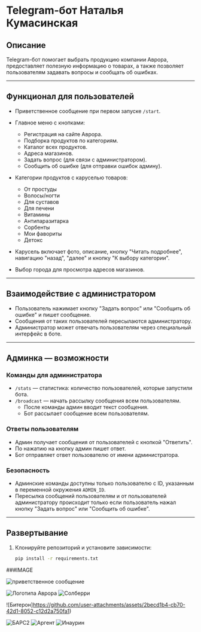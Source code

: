 # Telegram-бот Наталья Кумасинская

## Описание

Telegram-бот помогает выбрать продукцию компании Аврора, предоставляет полезную информацию о товарах, а также позволяет пользователям задавать вопросы и сообщать об ошибках.

---

## Функционал для пользователей

- Приветственное сообщение при первом запуске `/start`.
- Главное меню с кнопками:
  - Регистрация на сайте Аврора.
  - Подборка продуктов по категориям.
  - Каталог всех продуктов.
  - Адреса магазинов.
  - Задать вопрос (для связи с администратором).
  - Сообщить об ошибке (для отправки ошибок админу).

- Категории продуктов с каруселью товаров:
  - От простуды
  - Волосы/ногти
  - Для суставов
  - Для печени
  - Витамины
  - Антипаразитарка
  - Сорбенты
  - Мои фавориты
  - Детокс

- Карусель включает фото, описание, кнопку "Читать подробнее", навигацию "назад", "далее" и кнопку "К выбору категории".

- Выбор города для просмотра адресов магазинов.

---

## Взаимодействие с администратором

- Пользователь нажимает кнопку "Задать вопрос" или "Сообщить об ошибке" и пишет сообщение.
- Сообщения от таких пользователей пересылаются администратору.
- Администратор может отвечать пользователям через специальный интерфейс в боте.

---

## Админка — возможности

### Команды для администратора

- `/stats` — статистика: количество пользователей, которые запустили бота.
- `/broadcast` — начать рассылку сообщения всем пользователям.
  - После команды админ вводит текст сообщения.
  - Бот рассылает сообщение всем пользователям.

### Ответы пользователям

- Админ получает сообщения от пользователей с кнопкой "Ответить".
- По нажатию на кнопку админ пишет ответ.
- Бот отправляет ответ пользователю от имени администратора.

### Безопасность

- Админские команды доступны только пользователю с ID, указанным в переменной окружения `ADMIN_ID`.
- Пересылка сообщений пользователям и от пользователей администратору происходит только если пользователь нажал кнопку "Задать вопрос" или "Сообщить об ошибке".

---

## Развертывание

1. Клонируйте репозиторий и установите зависимости:

   ```bash
   pip install -r requirements.txt

###IMAGE
  
![приветственное сообщение](https://github.com/user-attachments/assets/474d0575-01ed-45cc-8253-5e35bccda672) 

![Логотипа Аврора](https://github.com/user-attachments/assets/832593ee-2617-4ef6-9656-ff4d4f9506b8)
![Солберри](https://github.com/user-attachments/assets/ac7b0dcc-2786-4c3e-b2bb-49e2d5c5af64)


![Битерон]https://github.com/user-attachments/assets/2becd1b4-cb70-42d1-8052-c12d2a750fa1)

![БАРС2](https://github.com/user-attachments/assets/89b794f8-7c3f-4d45-bc65-d980ba18fbeb)
![Аргент](https://github.com/user-attachments/assets/0d0ee28f-3110-4b2e-9f82-d20989091e0f)
![Инаурин](https://github.com/user-attachments/assets/6be0aed7-982b-4867-a039-4c7005743769)




